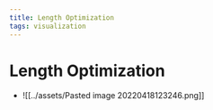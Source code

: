 ```yaml
---
title: Length Optimization
tags: visualization
---
```


# Length Optimization
- ![[../assets/Pasted image 20220418123246.png]]






















